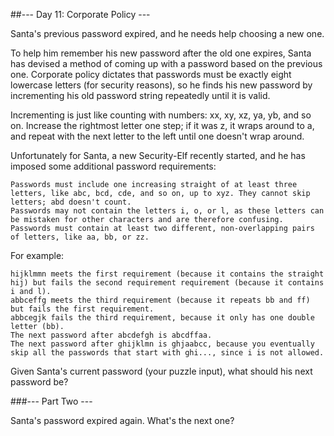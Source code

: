 ##--- Day 11: Corporate Policy ---

Santa's previous password expired, and he needs help choosing a new one.

To help him remember his new password after the old one expires, Santa has devised a method of coming up with a password based on the previous one. Corporate policy dictates that passwords must be exactly eight lowercase letters (for security reasons), so he finds his new password by incrementing his old password string repeatedly until it is valid.

Incrementing is just like counting with numbers: xx, xy, xz, ya, yb, and so on. Increase the rightmost letter one step; if it was z, it wraps around to a, and repeat with the next letter to the left until one doesn't wrap around.

Unfortunately for Santa, a new Security-Elf recently started, and he has imposed some additional password requirements:

    Passwords must include one increasing straight of at least three letters, like abc, bcd, cde, and so on, up to xyz. They cannot skip letters; abd doesn't count.
    Passwords may not contain the letters i, o, or l, as these letters can be mistaken for other characters and are therefore confusing.
    Passwords must contain at least two different, non-overlapping pairs of letters, like aa, bb, or zz.

For example:

    hijklmmn meets the first requirement (because it contains the straight hij) but fails the second requirement requirement (because it contains i and l).
    abbceffg meets the third requirement (because it repeats bb and ff) but fails the first requirement.
    abbcegjk fails the third requirement, because it only has one double letter (bb).
    The next password after abcdefgh is abcdffaa.
    The next password after ghijklmn is ghjaabcc, because you eventually skip all the passwords that start with ghi..., since i is not allowed.

Given Santa's current password (your puzzle input), what should his next password be?

###--- Part Two ---

Santa's password expired again. What's the next one?
